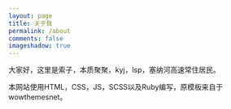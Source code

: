 ```yaml
---
layout: page
title: 关于我
permalink: /about
comments: false
imageshadow: true
---
```


大家好，这里是索子，本质聚聚，kyj，lsp，塞纳河高速常住居民。

本网站使用HTML，CSS，JS，SCSS以及Ruby编写，原模板来自于wowthemesnet。


